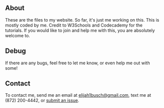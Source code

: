 ## About
These are the files to my website. So far, it's just me working on this. This is mostly coded by me. Credit to W3Schools and Codecademy for the tutorials. If you would like to join and help me with this, you are absolutely welcome to.
## Debug
If there are any bugs, feel free to let me know, or even help me out with some!
## Contact
To contact me, send me an email at [elijah1busch@gmail.com](mailto:elijah1busch@gmail.com), text me at (872) 200-4442, or [submit an issue](https://github.com/ebusch8/ebusch8.github.io/issues).
